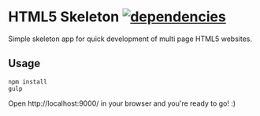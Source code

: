 # HTML5 Skeleton [![dependencies](https://david-dm.org/Hagith/html5-skeleton/dev-status.png)](https://david-dm.org/Hagith/html5-skeleton#info=devDependencies)

Simple skeleton app for quick development of multi page HTML5 websites.

## Usage
```
npm install
gulp
```

Open http://localhost:9000/ in your browser and you're ready to go! :)

